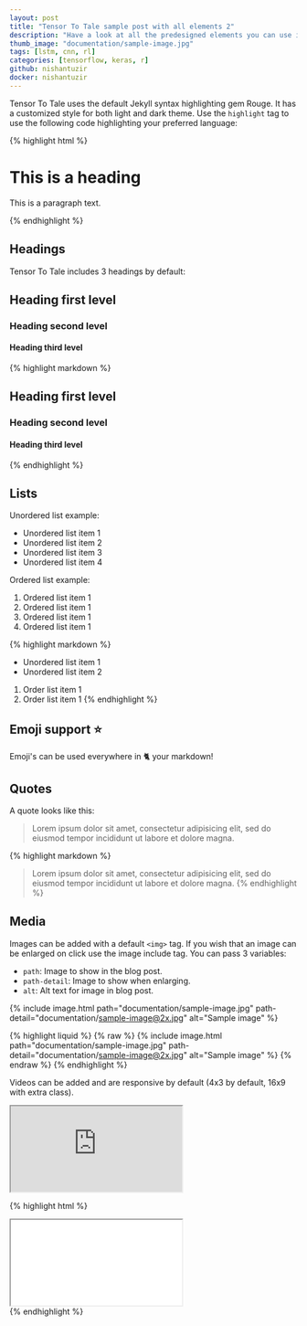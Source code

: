 ```yaml
---
layout: post
title: "Tensor To Tale sample post with all elements 2"
description: "Have a look at all the predesigned elements you can use in Tensor To Tale. Have a look at all the predesigned elements you can use in Tensor To Tale. Have a look at all the predesigned elements you can use in Tensor To Tale."
thumb_image: "documentation/sample-image.jpg"
tags: [lstm, cnn, rl]
categories: [tensorflow, keras, r]
github: nishantuzir
docker: nishantuzir
---
```


Tensor To Tale uses the default Jekyll syntax highlighting gem Rouge. It has a customized style for both light and dark theme.
Use the `highlight` tag to use the following code highlighting your preferred language:

{% highlight html %}
<!-- This is a comment -->
<div class="grid">
  <h1>This is a heading</h1>
  <p>
    This is a paragraph text.
  </p>
</div>
{% endhighlight %}

## Headings

Tensor To Tale includes 3 headings by default:

## Heading first level
### Heading second level
#### Heading third level

{% highlight markdown %}
## Heading first level
### Heading second level
#### Heading third level
{% endhighlight %}

## Lists

Unordered list example:
* Unordered list item 1
* Unordered list item 2
* Unordered list item 3
* Unordered list item 4

Ordered list example:
1. Ordered list item 1
2. Ordered list item 1
3. Ordered list item 1
4. Ordered list item 1

{% highlight markdown %}
* Unordered list item 1
* Unordered list item 2

1. Order list item 1
2. Order list item 1
{% endhighlight %}

## Emoji support :star:

Emoji's can be used everywhere in :cat2: your markdown!

## Quotes

A quote looks like this:

> Lorem ipsum dolor sit amet, consectetur adipisicing elit, sed do eiusmod tempor
incididunt ut labore et dolore magna.

{% highlight markdown %}
> Lorem ipsum dolor sit amet, consectetur adipisicing elit, sed do eiusmod tempor
incididunt ut labore et dolore magna.
{% endhighlight %}

## Media

Images can be added with a default `<img>` tag.
If you wish that an image can be enlarged on click use the image include tag. You can pass 3 variables:
- `path`: Image to show in the blog post.
- `path-detail`: Image to show when enlarging.
- `alt`: Alt text for image in blog post.

{% include image.html path="documentation/sample-image.jpg" path-detail="documentation/sample-image@2x.jpg" alt="Sample image" %}

{% highlight liquid %}
{% raw %}
{% include image.html path="documentation/sample-image.jpg"
                      path-detail="documentation/sample-image@2x.jpg"
                      alt="Sample image" %}
{% endraw %}
{% endhighlight %}

Videos can be added and are responsive by default (4x3 by default, 16x9 with extra class).

<div class="embed-responsive embed-responsive-16by9">
<iframe src="https://www.youtube.com/embed/vO7m8Hre72E?modestbranding=1&autohide=1&showinfo=0&controls=0" allowfullscreen></iframe>
</div>

{% highlight html %}
<div class="embed-responsive embed-responsive-16by9">
  <iframe src="url-to-video" allowfullscreen></iframe>
</div>
{% endhighlight %}
